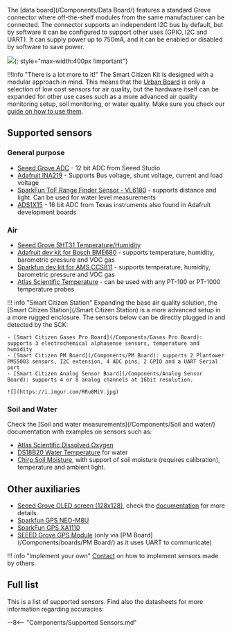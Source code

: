 The [data board](/Components/Data Board/) features a standard Grove connector where off-the-shelf modules from the same manufacturer can be connected. The connector supports an independent I2C bus by default, but by software it can be configured to support other uses (GPIO, I2C and UART). It can supply power up to 750mA, and it can be enabled or disabled by software to save power.

![](https://i.imgur.com/5nEc922.jpg){: style="max-width:400px !important"}

!!!info "There is a lot more to it!"
    The Smart Citizen Kit is designed with a modular approach in mind. This means that the [Urban Board](/Components/Urban%20Sensor%20Board/) is only a selection of low cost sensors for air quality, but the hardware itself can be expanded for other use cases such as a more advanced air quality monitoring setup, soil monitoring, or water quality. Make sure you check our [guide on how to use them](/Guides/getting%20started/Third%20party%20sensors/).

## Supported sensors

### General purpose

- [Seeed Grove ADC](http://wiki.seeedstudio.com/Grove-I2C_ADC/) - 12 bit ADC from Seeed Studio
- [Adafruit INA219](https://www.adafruit.com/product/904) - Supports Bus voltage, shunt voltage, current and load voltage
- [SparkFun ToF Range Finder Sensor - VL6180](https://www.sparkfun.com/products/12785) - supports distance and light. Can be used for water level measurements
- [ADS1X15](https://www.adafruit.com/product/1085) - 16 bit ADC from Texas instruments also found in Adafruit development boards

### Air

- [Seeed Grove SHT31 Temperature/Humidity](https://www.seeedstudio.com/Grove-Temperature-Humidity-Sensor-SHT31.html)
- [Adafruit dev kit for Bosch BME680](https://www.adafruit.com/product/3660) - supports temperature, humidity, barometric pressure and VOC gas
- [Sparkfun dev kit for AMS CCS811](https://www.adafruit.com/product/3660) - supports temperature, humidity, barometric pressure and VOC gas
- [Atlas Scientific Temperature](https://www.atlas-scientific.com/product_pages/kits/temp_kit.html) - can be used with any PT-100 or PT-1000 temperature probes

!!! info "Smart Citizen Station"
    Expanding the base air quality solution, the [Smart Citizen Station](/Smart Citizen Station) is a more advanced setup in a more rugged enclosure. The sensors below can be directly plugged in and detected by the SCK:

    - [Smart Citizen Gases Pro Board](/Components/Gases Pro Board): supports 3 electrochemical alphasense sensors, temperature and humidity 
    - [Smart Citizen PM Board](/Components/PM Board): supports 2 Plantower PMS5003 sensors, I2C extension, 4 ADC pins, 2 GPIO and a UART Serial port
    - [Smart Citizen Analog Sensor Board](/Components/Analog Sensor Board): supports 4 or 8 analog channels at 16bit resolution.
    
    ![](https://i.imgur.com/RRu8MiV.jpg)

### Soil and Water

Check the [Soil and water measurements](/Components/Soil and water/) documentation with examples on sensors such as:

- [Atlas Scientific Dissolved Oxygen](https://www.atlas-scientific.com/product_pages/kits/do_kit.html)
- [DS18B20 Water Temperature](https://www.adafruit.com/product/381) for water
- [Chirp Soil Moisture](https://www.tindie.com/products/miceuz/i2c-soil-moisture-sensor/), with support of soil moisture (requires calibration), temperature and ambient light.

## Other auxiliaries

- [Seeed Grove OLED screen (128x128)](http://wiki.seeedstudio.com/Grove-OLED_Display_1.12inch/), check the [documentation](https://docs.smartcitizen.me/Guides/deployments/OLED%20display/) for more details. 
- [Sparkfun GPS NEO-M8U](https://www.sparkfun.com/products/16329)
- [SparkFun GPS XA1110](https://www.sparkfun.com/products/14414)
- [SEEED Grove GPS Module](https://www.seeedstudio.com/Grove-GPS-Module.html) (only via [PM Board](/Components/boards/PM Board/) as it uses UART to communicate)

!!! info "Implement your own"
    [Contact](mailto:support@smartcitizen.me) on how to implement sensors made by others.

## Full list

This is a list of supported sensors. Find also the datasheets for more information regarding accuracies:


--8<-- "Components/Supported Sensors.md"
